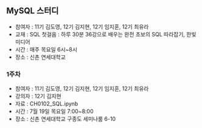 ## MySQL 스터디
- 참여자 : 11기 김도영, 12기 김지현, 12기 임지훈, 12기 최유라
- 교재 : SQL 첫걸음 : 하루 30분 36강으로 배우는 완전 초보의 SQL 따라잡기, 한빛미디어
- 시간 : 매주 목요일 6시~8시
- 장소 : 신촌 연세대학교

### 1주차
- 참여자 : 11기 김도영, 12기 김지현, 12기 임지훈, 12기 최유라
- 강의자 : 12기 김지현
- 자료 : CH0102_SQL.ipynb
- 시간 : 7월 19일 목요일 7:00~8:00
- 장소 : 신촌 연세대학교 구종도 세미나룸 6-10
